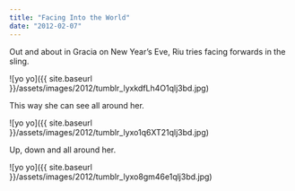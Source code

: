 ```yaml
---
title: "Facing Into the World"
date: "2012-02-07"
---
```


Out and about in Gracia on New Year’s Eve, Riu tries facing forwards in the sling.

![yo yo]({{ site.baseurl }}/assets/images/2012/tumblr_lyxkdfLh4O1qlj3bd.jpg)

This way she can see all around her.

![yo yo]({{ site.baseurl }}/assets/images/2012/tumblr_lyxo1q6XT21qlj3bd.jpg)

Up, down and all around her.

![yo yo]({{ site.baseurl }}/assets/images/2012/tumblr_lyxo8gm46e1qlj3bd.jpg)
